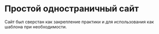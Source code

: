# Простой одностраничный сайт

Сайт был сверстан как закрепление практики и для использования как шаблона при необходимости.
